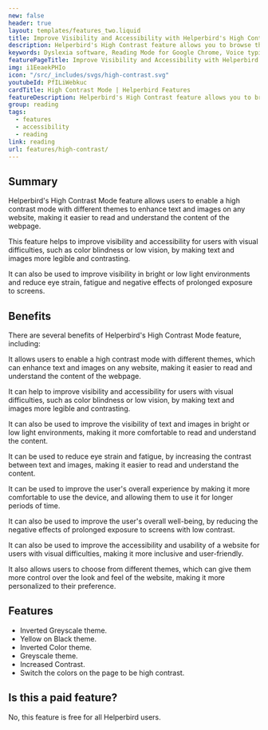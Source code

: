 ```yaml
---
new: false
header: true
layout: templates/features_two.liquid
title: Improve Visibility and Accessibility with Helperbird's High Contrast Mode
description: Helperbird's High Contrast feature allows you to browse the web with a variety of high-contrast color filters, making it easier to read text and enhancing visibility and accessibility.
keywords: Dyslexia software, Reading Mode for Google Chrome, Voice typing for Chrome, Text to speech for Chrome, text reader, Immersive Reader, dyslexia fonts, accessibility software, dyslexia software, Helperbird for Edge, Helperbird for Firefox, Helperbird for Chrome, Opendyslexic for Chrome, OpenDyslexic
featurePageTitle: Improve Visibility and Accessibility with Helperbird's High Contrast Mode
img: i1EeaekPHIo
icon: "/src/_includes/svgs/high-contrast.svg"
youtubeId: PfILiWebkuc
cardTitle: High Contrast Mode | Helperbird Features
featureDescription: Helperbird's High Contrast feature allows you to browse the web with a variety of high-contrast color filters designed to make it easier to read text. Enhance visibility and accessibility with Helperbird's High Contrast Mode.
group: reading
tags: 
  - features
  - accessibility
  - reading
link: reading
url: features/high-contrast/
---
```




## Summary

Helperbird's High Contrast Mode feature allows users to enable a high contrast mode with different themes to enhance text and images on any website, making it easier to read and understand the content of the webpage. 

This feature helps to improve visibility and accessibility for users with visual difficulties, such as color blindness or low vision, by making text and images more legible and contrasting.

It can also be used to improve visibility in bright or low light environments and reduce eye strain, fatigue and negative effects of prolonged exposure to screens.

##  Benefits

There are several benefits of Helperbird's High Contrast Mode feature, including:

It allows users to enable a high contrast mode with different themes, which can enhance text and images on any website, making it easier to read and understand the content of the webpage.

It can help to improve visibility and accessibility for users with visual difficulties, such as color blindness or low vision, by making text and images more legible and contrasting.

It can also be used to improve the visibility of text and images in bright or low light environments, making it more comfortable to read and understand the content.

It can be used to reduce eye strain and fatigue, by increasing the contrast between text and images, making it easier to read and understand the content.

It can be used to improve the user's overall experience by making it more comfortable to use the device, and allowing them to use it for longer periods of time.

It can also be used to improve the user's overall well-being, by reducing the negative effects of prolonged exposure to screens with low contrast.

It can also be used to improve the accessibility and usability of a website for users with visual difficulties, making it more inclusive and user-friendly.

It also allows users to choose from different themes, which can give them more control over the look and feel of the website, making it more personalized to their preference.


## Features

- Inverted Greyscale theme.
- Yellow on Black theme.
- Inverted Color theme.
- Greyscale theme.
- Increased Contrast.
- Switch the colors on the page to be high contrast.



## Is this a paid feature?

No, this feature is free for all Helperbird users.












